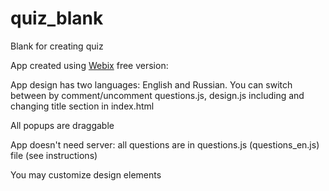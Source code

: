 # quiz_blank
Blank for creating quiz

App created using [Webix](http://webix.com) free version: 

App design has two languages: English and Russian.
You can switch between by comment/uncomment questions.js, design.js including and changing title section in index.html

All popups are draggable

App doesn't need server: all questions are in questions.js (questions_en.js) file (see instructions)

You may customize design elements 
